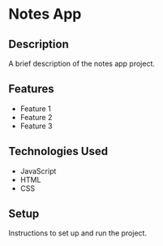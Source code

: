 # Notes App

## Description

A brief description of the notes app project.

## Features

- Feature 1
- Feature 2
- Feature 3

## Technologies Used

- JavaScript
- HTML
- CSS

## Setup

Instructions to set up and run the project.
